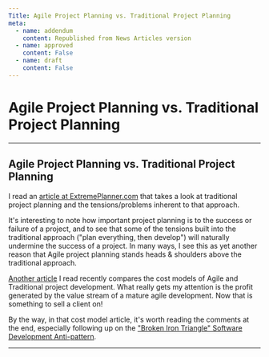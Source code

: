 ```yaml
---
Title: Agile Project Planning vs. Traditional Project Planning
meta:
  - name: addendum
    content: Republished from News Articles version
  - name: approved
    content: False
  - name: draft
    content: False
---
```

# Agile Project Planning vs. Traditional Project Planning

---
## Agile Project Planning vs. Traditional Project Planning


I read an [article at ExtremePlanner.com](http://www.extremeplanner.com/articles/Agile-Project-Planning.html) that takes a look at traditional project planning and the tensions/problems inherent to that approach.



It's interesting to note how important project planning is to the success or failure of a project, and to see that some of the tensions built into the traditional approach ("plan everything, then develop") will naturally undermine the success of a project. In many ways, I see this as yet another reason that Agile project planning stands heads & shoulders above the traditional approach.



[Another article](http://www.lostechies.com/blogs/joe_ocampo/archive/2007/09/20/agile-vs-traditional-development-cost-models-maybe.aspx) I read recently compares the cost models of Agile and Traditional project development. What really gets my attention is the profit generated by the value stream of a mature agile development. Now that is something to sell a client on!



By the way, in that cost model article, it's worth reading the comments at the end, especially following up on the ["Broken Iron Triangle" Software Development Anti-pattern](http://www.ambysoft.com/essays/brokenTriangle.html).





---
